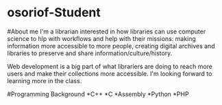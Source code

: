 osoriof-Student
===============
#About me
I'm a librarian interested in how libraries can use computer science to hlp with workflows and help with their missions: making information more accessible to more people, creating digital archives and libraries to preserve and share information/culture/history.

Web development is a big part of what librariers are doing to reach more users and make their collections more accessible. I'm looking forward to learning more in the class.

#Programming Background
*C++
*C
*Assembly
*Python
*PHP
